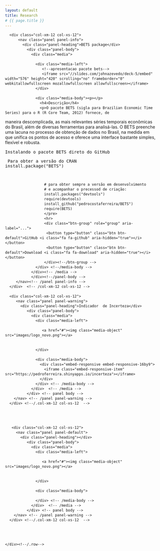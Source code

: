 ```yaml
---
layout: default
title: Research 
# {{ page.title }}
---
```


 <div class="row">
     
     
     
     
      <div class="col-xm-12 col-xs-12">
          <nav class="panel panel-info">
            <div class="panel-heading">BETS package</div>  
              <div class="panel-body">
                <div class="media">
                 
                  <div class="media-left">
                     <!--apresentacao pacote bets--> 
                     <iframe src="//slides.com/johnazevedo/deck-5/embed" width="576" height="420" scrolling="no" frameborder="0" webkitallowfullscreen mozallowfullscreen allowfullscreen></iframe>
                  </div>
               
                  <div class="media-body"><p></p>
                    <h4>Descrição</h4>
                    <p>O pacote BETS (sigla para Brazilian Economic Time Series) para o R (R Core Team, 2012) fornece, de
maneira descomplicada, as mais relevantes séries temporais econômicas do Brasil, além de diversas
ferramentas para analisá-las. O BETS preenche uma lacuna no processo de obtenção de dados no
Brasil, na medida em que unifica os pontos de acesso e oferece uma interface bastante simples, flexível
e robusta.
                    </p>
                      <p><kbd>Instalando o pacote BETS direto do GitHub</kbd></p>
                      <pre>
                      Para obter a versão do CRAN 
                      install.package("BETS")
                      
                      # para obter sempre a versão em desenvolvimento
                      # e acompanhar o precessod de criação:
                      install.packages("devtools")
                      require(devtools)
                      install_github("pedrocostaferreira/BETS")
                      require(BETS)
                      </pre>
                      <hr>
                      <div class="btn-group" role="group" aria-label="...">
                       <button type="button" class="btn btn-default">GitHub <i class="fa fa-github" aria-hidden="true"></i></button>
                       <button type="button" class="btn btn-default">Download <i class="fa fa-download" aria-hidden="true"></i></button>
                      </div><!--/btn-group -->
                  </div> <!--/media-body -->
                </div><!-- /media -->
                </div><!--/panel-body -->
         </nav><!-- /panel panel-info -->
      </div>  <!-- /col-xm-12 col-xs-12 -->  
        
      <div class="col-xm-12 col-xs-12">
         <nav class="panel panel-warning">
           <div class="panel-heading">Indicador  de Incerteza</div>  
              <div class="panel-body">
                <div class="media">
                  <div class="media-left">
                     
                     <a href="#"><img class="media-object" src="images/logo_novo.png"></a>
                  
                  
                  </div>
                  
                  <div class="media-body">
                    <div class="embed-responsive embed-responsive-16by9">
                      <iframe class="embed-responsive-item" src="https://pedroferreira.shinyapps.io/incerteza"></iframe>
                    </div>
                  </div> <!-- /media-body -->  
                </div>  <!-- /media -->
              </div> <!-- panel body -->
        </nav> <!-- /panel panel-warning -->
      </div> <!--/.col-xm-12 col-xs-12  -->     
      
      
      
      
       <div class="col-xm-12 col-xs-12">
         <nav class="panel panel-default">
           <div class="panel-heading"></div>  
              <div class="panel-body">
                <div class="media">
                  <div class="media-left">
                     
                     <a href="#"><img class="media-object" src="images/logo_novo.png"></a>
                  
                  
                  </div>
                  
                  <div class="media-body">
                    
                  </div> <!-- /media-body -->  
                </div>  <!-- /media -->
              </div> <!-- panel body -->
        </nav> <!-- /panel panel-warning -->
      </div> <!--/.col-xm-12 col-xs-12  -->     
      
      
      
      
    </div><!--/.row-->

